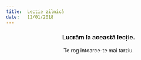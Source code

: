 ```yaml
---
title:  Lecție zilnică
date:   12/01/2018
---
```


### <center>Lucrăm la această lecție.</center>
<center>Te rog intoarce-te mai tarziu.</center>